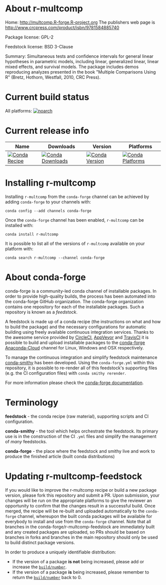 About r-multcomp
================

Home: http://multcomp.R-forge.R-project.org The publishers web page is http://www.crcpress.com/product/isbn/9781584885740

Package license: GPL-2

Feedstock license: BSD 3-Clause

Summary: Simultaneous tests and confidence intervals for general linear hypotheses in parametric models, including  linear, generalized linear, linear mixed effects, and survival models. The package includes demos reproducing analyzes presented in the book "Multiple Comparisons Using R" (Bretz, Hothorn,  Westfall, 2010, CRC Press).



Current build status
====================

All platforms:
[![noarch](https://img.shields.io/circleci/project/github/conda-forge/r-multcomp-feedstock/master.svg?label=noarch)](https://circleci.com/gh/conda-forge/r-multcomp-feedstock)

Current release info
====================

| Name | Downloads | Version | Platforms |
| --- | --- | --- | --- |
| [![Conda Recipe](https://img.shields.io/badge/recipe-r--multcomp-green.svg)](https://anaconda.org/conda-forge/r-multcomp) | [![Conda Downloads](https://img.shields.io/conda/dn/conda-forge/r-multcomp.svg)](https://anaconda.org/conda-forge/r-multcomp) | [![Conda Version](https://img.shields.io/conda/vn/conda-forge/r-multcomp.svg)](https://anaconda.org/conda-forge/r-multcomp) | [![Conda Platforms](https://img.shields.io/conda/pn/conda-forge/r-multcomp.svg)](https://anaconda.org/conda-forge/r-multcomp) |

Installing r-multcomp
=====================

Installing `r-multcomp` from the `conda-forge` channel can be achieved by adding `conda-forge` to your channels with:

```
conda config --add channels conda-forge
```

Once the `conda-forge` channel has been enabled, `r-multcomp` can be installed with:

```
conda install r-multcomp
```

It is possible to list all of the versions of `r-multcomp` available on your platform with:

```
conda search r-multcomp --channel conda-forge
```


About conda-forge
=================

conda-forge is a community-led conda channel of installable packages.
In order to provide high-quality builds, the process has been automated into the
conda-forge GitHub organization. The conda-forge organization contains one repository
for each of the installable packages. Such a repository is known as a *feedstock*.

A feedstock is made up of a conda recipe (the instructions on what and how to build
the package) and the necessary configurations for automatic building using freely
available continuous integration services. Thanks to the awesome service provided by
[CircleCI](https://circleci.com/), [AppVeyor](https://www.appveyor.com/)
and [TravisCI](https://travis-ci.org/) it is possible to build and upload installable
packages to the [conda-forge](https://anaconda.org/conda-forge)
[Anaconda-Cloud](https://anaconda.org/) channel for Linux, Windows and OSX respectively.

To manage the continuous integration and simplify feedstock maintenance
[conda-smithy](https://github.com/conda-forge/conda-smithy) has been developed.
Using the ``conda-forge.yml`` within this repository, it is possible to re-render all of
this feedstock's supporting files (e.g. the CI configuration files) with ``conda smithy rerender``.

For more information please check the [conda-forge documentation](https://conda-forge.org/docs/).

Terminology
===========

**feedstock** - the conda recipe (raw material), supporting scripts and CI configuration.

**conda-smithy** - the tool which helps orchestrate the feedstock.
                   Its primary use is in the construction of the CI ``.yml`` files
                   and simplify the management of *many* feedstocks.

**conda-forge** - the place where the feedstock and smithy live and work to
                  produce the finished article (built conda distributions)


Updating r-multcomp-feedstock
=============================

If you would like to improve the r-multcomp recipe or build a new
package version, please fork this repository and submit a PR. Upon submission,
your changes will be run on the appropriate platforms to give the reviewer an
opportunity to confirm that the changes result in a successful build. Once
merged, the recipe will be re-built and uploaded automatically to the
`conda-forge` channel, whereupon the built conda packages will be available for
everybody to install and use from the `conda-forge` channel.
Note that all branches in the conda-forge/r-multcomp-feedstock are
immediately built and any created packages are uploaded, so PRs should be based
on branches in forks and branches in the main repository should only be used to
build distinct package versions.

In order to produce a uniquely identifiable distribution:
 * If the version of a package **is not** being increased, please add or increase
   the [``build/number``](https://conda.io/docs/user-guide/tasks/build-packages/define-metadata.html#build-number-and-string).
 * If the version of a package **is** being increased, please remember to return
   the [``build/number``](https://conda.io/docs/user-guide/tasks/build-packages/define-metadata.html#build-number-and-string)
   back to 0.
